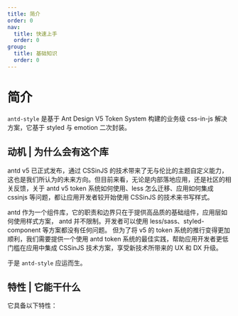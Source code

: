```yaml
---
title: 简介
order: 0
nav:
  title: 快速上手
  order: 0
group:
  title: 基础知识
  order: 0
---
```


# 简介

`antd-style` 是基于 Ant Design V5 Token System 构建的业务级 css-in-js 解决方案，它基于 styled 与 emotion 二次封装。

## 动机 | 为什么会有这个库

antd v5 已正式发布，通过 CSSinJS 的技术带来了无与伦比的主题自定义能力，这也是我们所认为的未来方向。但目前来看，无论是内部落地应用，还是社区的相关反馈，关于 antd v5 token 系统如何使用、less 怎么迁移、应用如何集成 cssinjs 等问题，都让应用开发者较开始使用 CSSinJS 的技术来书写样式。

antd 作为一个组件库，它的职责和边界只在于提供高品质的基础组件，应用层如何使用样式方案， antd 并不限制。开发者可以使用 less/sass、styled-component 等方案都没有任何问题。 但为了将 v5 的 token 系统的推行变得更加顺利，我们需要提供一个使用 antd token 系统的最佳实践，帮助应用开发者更低门槛在应用中集成 CSSinJS 技术方案，享受新技术所带来的 UX 和 DX 升级。

于是 `antd-style` 应运而生。

## 特性 | 它能干什么

它具备以下特性：

<Features></Feature>
